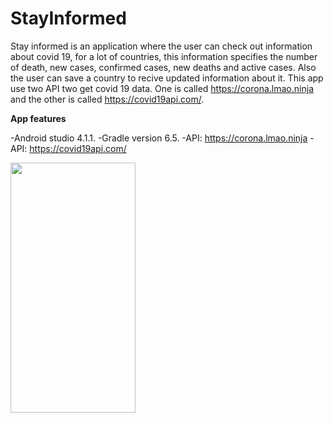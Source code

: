 # StayInformed
Stay informed is an application where the user can check out information about covid 19, for a lot of countries, this information specifies the number of death, new cases, confirmed cases, new deaths and active cases. Also the user can save a country to recive updated information about it. This app use two API two get covid 19 data. One is called https://corona.lmao.ninja and the other is called https://covid19api.com/.

**App features**

-Android studio 4.1.1.
-Gradle version 6.5.
-API: https://corona.lmao.ninja
-API: https://covid19api.com/



<img src="https://user-images.githubusercontent.com/59579790/117869553-4f838500-b271-11eb-84d5-458730d6529e.png" width="200" height="400" />
